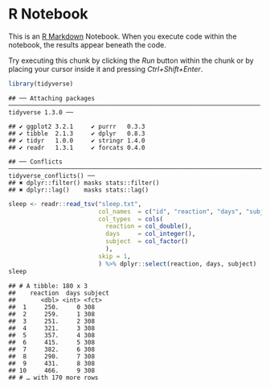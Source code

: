 R Notebook
================

This is an [R Markdown](http://rmarkdown.rstudio.com) Notebook. When you
execute code within the notebook, the results appear beneath the code.

Try executing this chunk by clicking the *Run* button within the chunk
or by placing your cursor inside it and pressing *Ctrl+Shift+Enter*.

``` r
library(tidyverse)
```

    ## ── Attaching packages ────────────────────────────────────────────────────────────────────── tidyverse 1.3.0 ──

    ## ✔ ggplot2 3.2.1     ✔ purrr   0.3.3
    ## ✔ tibble  2.1.3     ✔ dplyr   0.8.3
    ## ✔ tidyr   1.0.0     ✔ stringr 1.4.0
    ## ✔ readr   1.3.1     ✔ forcats 0.4.0

    ## ── Conflicts ───────────────────────────────────────────────────────────────────────── tidyverse_conflicts() ──
    ## ✖ dplyr::filter() masks stats::filter()
    ## ✖ dplyr::lag()    masks stats::lag()

``` r
sleep <- readr::read_tsv("sleep.txt",
                         col_names  = c("id", "reaction", "days", "subject"),
                         col_types  = cols(
                           reaction = col_double(),
                           days     = col_integer(),
                           subject  = col_factor()
                           ),
                         skip = 1,
                         ) %>% dplyr::select(reaction, days, subject)
sleep
```

    ## # A tibble: 180 x 3
    ##    reaction  days subject
    ##       <dbl> <int> <fct>  
    ##  1     250.     0 308    
    ##  2     259.     1 308    
    ##  3     251.     2 308    
    ##  4     321.     3 308    
    ##  5     357.     4 308    
    ##  6     415.     5 308    
    ##  7     382.     6 308    
    ##  8     290.     7 308    
    ##  9     431.     8 308    
    ## 10     466.     9 308    
    ## # … with 170 more rows
